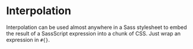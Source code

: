 # Interpolation

Interpolation can be used almost anywhere in a Sass stylesheet to embed the result of a SassScript expression into a chunk of CSS. Just wrap an expression in `#{}`.